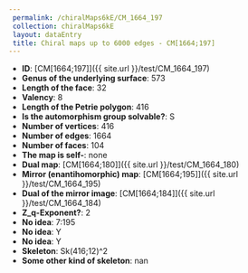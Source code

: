 ```yaml
--- 
 permalink: /chiralMaps6kE/CM_1664_197 
 collection: chiralMaps6kE
 layout: dataEntry
 title: Chiral maps up to 6000 edges - CM[1664;197]
---
```


- **ID**: [CM[1664;197]]({{ site.url }}/test/CM_1664_197)
- **Genus of the underlying surface**: 573
- **Length of the face**: 32
- **Valency**: 8
- **Length of the Petrie polygon**: 416
- **Is the automorphism group solvable?**: S
- **Number of vertices**: 416
- **Number of edges**: 1664
- **Number of faces**: 104
- **The map is self-**: none
- **Dual map**: [CM[1664;180]]({{ site.url }}/test/CM_1664_180)
- **Mirror (enantihomorphic) map**: [CM[1664;195]]({{ site.url }}/test/CM_1664_195)
- **Dual of the mirror image**: [CM[1664;184]]({{ site.url }}/test/CM_1664_184)
- **Z_q-Exponent?**: 2
- **No idea**:  7:195
- **No idea**: Y
- **No idea**: Y
- **Skeleton**: Sk(416;12)^2
- **Some other kind of skeleton**: nan
